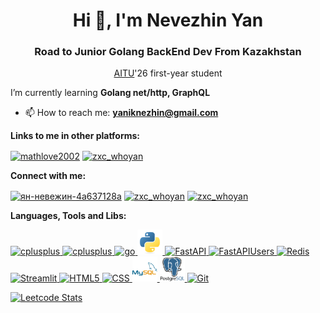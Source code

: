 <h1 align="center">Hi 👋, I'm Nevezhin Yan</h1>
<h3 align="center">Road to Junior Golang BackEnd Dev From Kazakhstan</h3>
<p align="center"> <a href="https://astanait.edu.kz/">AITU</a>'26 first-year student </p>

I’m currently learning **Golang net/http, GraphQL**

- 📫 How to reach me: **yaniknezhin@gmail.com**

<b> <p align="left">Links to me in other platforms:</p> </b>
<a href="https://codeforces.com/profile/mathlove2002" target="blank"><img align="center" src="https://raw.githubusercontent.com/rahuldkjain/github-profile-readme-generator/master/src/images/icons/Social/codeforces.svg" alt="mathlove2002" height="30" width="40" /></a>
<a href="https://www.leetcode.com/https_whoyan" target="blank"><img align="center" src="https://raw.githubusercontent.com/rahuldkjain/github-profile-readme-generator/master/src/images/icons/Social/leet-code.svg" alt="zxc_whoyan" height="30" width="40" /></a>
</p>

<b> <p align="left">Connect with me:</p> </b>
<a href="https://linkedin.com/in/ян-невежин-4a637128a" target="blank"> <img align="center" src="https://raw.githubusercontent.com/rahuldkjain/github-profile-readme-generator/master/src/images/icons/Social/linked-in-alt.svg" alt="ян-невежин-4a637128a" height="30" width="40" /></a>
<a href="https://instagram.com/https_whoyan" target="blank"> <img align="center" src="https://raw.githubusercontent.com/rahuldkjain/github-profile-readme-generator/master/src/images/icons/Social/instagram.svg" alt="zxc_whoyan" height="30" width="40" /></a>
<a href="https://t.me/https_whoyan" target="blank"> <img align="center" src="https://upload.wikimedia.org/wikipedia/commons/8/82/Telegram_logo.svg" alt="zxc_whoyan" height="30" width="40" /></a>
<p align="left">

<b> <p align="left">Languages, Tools and Libs:</p> </b>
<p align="left"> 
<a href="https://www.w3schools.com/cpp/" target="_blank" rel="noreferrer"> 
<img src="https://upload.wikimedia.org/wikipedia/commons/1/18/ISO_C%2B%2B_Logo.svg" alt="cplusplus" width="40" height="40"/> </a> 

<a href="https://www.java.com/ru/" target="_blank" rel="noreferrer">
<img src="https://www.svgrepo.com/download/184143/java.svg" alt="cplusplus" width="40" height="40"/> </a> 

<a href="https://golang.org" target="_blank" rel="noreferrer"> 
<img src="https://cdn.worldvectorlogo.com/logos/golang-1.svg" alt="go" width="40" height="40"/> </a> 

<a href="https://www.python.org" target="_blank" rel="noreferrer"> 
<img src="https://raw.githubusercontent.com/devicons/devicon/master/icons/python/python-original.svg" alt="python" width="40" height="40"/> </a> 

<a href="https://fastapi.tiangolo.com/" target="_blank" rel="noreferrer"> 
<img src="https://cdn.worldvectorlogo.com/logos/fastapi-1.svg" alt="FastAPI" width="40" height="40"/> </a>

<a href="https://fastapi-users.github.io/fastapi-users/" target="_blank" rel="noreferrer"> 
<img src="https://avatars.githubusercontent.com/u/89578248?s=200&v=4" alt="FastAPIUsers" width="40" height="40"/> </a>

<a href="https://redis.io/" target="_blank" rel="noreferrer"> 
<img src="https://www.svgrepo.com/show/303460/redis-logo.svg" alt="Redis" width="40" height="40"/> </a>

<a href="https://streamlit.io/" target="_blank" rel="noreferrer"> 
<img src="https://streamlit.io/images/brand/streamlit-mark-color.svg" alt="Streamlit" width="40" height="40"/> </a>

<a href="https://www.w3schools.com/html/" target="_blank" rel="noreferrer"> 
<img src="https://upload.wikimedia.org/wikipedia/commons/3/38/HTML5_Badge.svg" alt="HTML5" width="40" height="40"/> </a>

<a href="https://www.w3schools.com/css/" target="_blank" rel="noreferrer"> 
<img src="https://upload.wikimedia.org/wikipedia/commons/6/62/CSS3_logo.svg" alt="CSS" width="40" height="40"/> </a>

<a href="https://www.mysql.com/" target="_blank" rel="noreferrer"> 
<img src="https://raw.githubusercontent.com/devicons/devicon/master/icons/mysql/mysql-original-wordmark.svg" alt="mysql" width="40" height="40"/> </a>

<a href="https://www.postgresql.org" target="_blank" rel="noreferrer"> 
<img src="https://raw.githubusercontent.com/devicons/devicon/master/icons/postgresql/postgresql-original-wordmark.svg" alt="postgresql" width="40" height="40"/> </a>  

<a href="https://git-scm.com/" target="_blank" rel="noreferrer"> 
<img src="https://git-scm.com/images/logos/downloads/Git-Icon-1788C.svg" alt="Git" width="40" height="40"/> </a>  

</p>

[![Leetcode Stats](https://leetcard.jacoblin.cool/https_whoyan)](https://leetcode.com/https_whoyan/)

